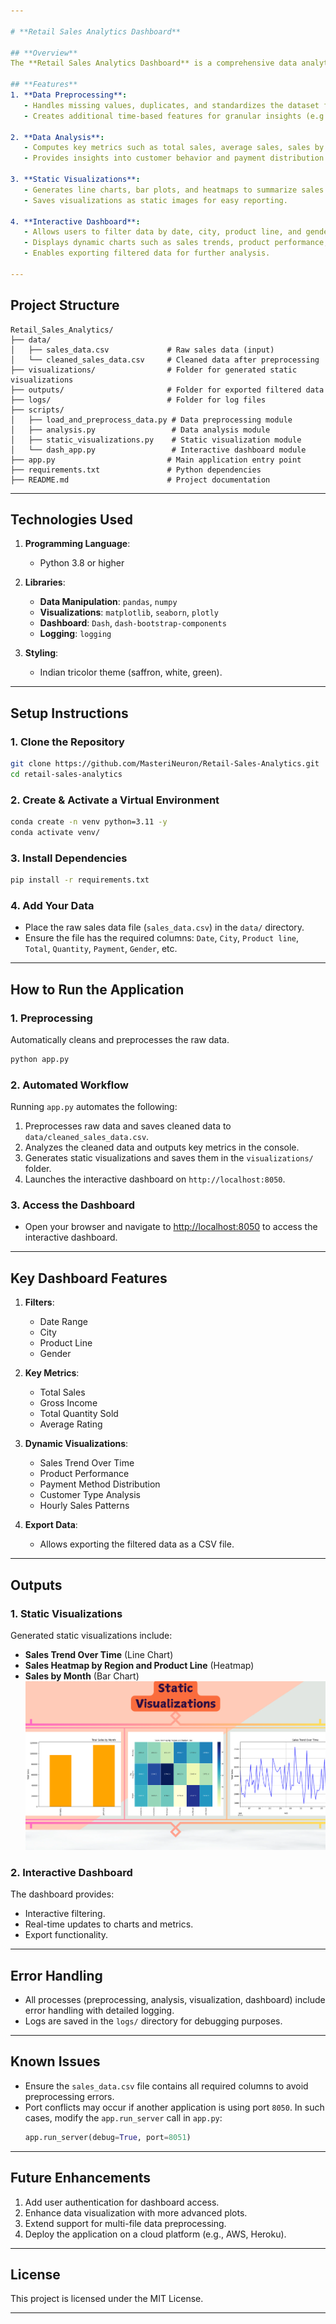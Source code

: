 ```yaml
---

# **Retail Sales Analytics Dashboard**

## **Overview**
The **Retail Sales Analytics Dashboard** is a comprehensive data analytics application designed to preprocess, analyze, and visualize retail sales data. It also provides an interactive dashboard for exploring sales trends, customer behavior, and product performance. This application is styled with the Indian tricolor theme (saffron, white, and green) to celebrate its identity.

## **Features**
1. **Data Preprocessing**:
   - Handles missing values, duplicates, and standardizes the dataset for analysis.
   - Creates additional time-based features for granular insights (e.g., Hour, Day, Month).

2. **Data Analysis**:
   - Computes key metrics such as total sales, average sales, sales by region, and sales by product.
   - Provides insights into customer behavior and payment distribution.

3. **Static Visualizations**:
   - Generates line charts, bar plots, and heatmaps to summarize sales trends.
   - Saves visualizations as static images for easy reporting.

4. **Interactive Dashboard**:
   - Allows users to filter data by date, city, product line, and gender.
   - Displays dynamic charts such as sales trends, product performance, payment distribution, and hourly sales patterns.
   - Enables exporting filtered data for further analysis.

---
```


## **Project Structure**
```
Retail_Sales_Analytics/
├── data/
│   ├── sales_data.csv             # Raw sales data (input)
│   └── cleaned_sales_data.csv     # Cleaned data after preprocessing
├── visualizations/                # Folder for generated static visualizations
├── outputs/                       # Folder for exported filtered data
├── logs/                          # Folder for log files
├── scripts/
│   ├── load_and_preprocess_data.py # Data preprocessing module
│   ├── analysis.py                 # Data analysis module
│   ├── static_visualizations.py    # Static visualization module
│   └── dash_app.py                 # Interactive dashboard module
├── app.py                         # Main application entry point
├── requirements.txt               # Python dependencies
├── README.md                      # Project documentation
```

---

## **Technologies Used**
1. **Programming Language**:
   - Python 3.8 or higher

2. **Libraries**:
   - **Data Manipulation**: `pandas`, `numpy`
   - **Visualizations**: `matplotlib`, `seaborn`, `plotly`
   - **Dashboard**: `Dash`, `dash-bootstrap-components`
   - **Logging**: `logging`

3. **Styling**:
   - Indian tricolor theme (saffron, white, green).

---

## **Setup Instructions**

### **1. Clone the Repository**
```bash
git clone https://github.com/MasteriNeuron/Retail-Sales-Analytics.git
cd retail-sales-analytics
```

### **2. Create & Activate a Virtual Environment**
```bash
conda create -n venv python=3.11 -y
conda activate venv/
```

### **3. Install Dependencies**
```bash
pip install -r requirements.txt
```

### **4. Add Your Data**
- Place the raw sales data file (`sales_data.csv`) in the `data/` directory.
- Ensure the file has the required columns: `Date`, `City`, `Product line`, `Total`, `Quantity`, `Payment`, `Gender`, etc.

---

## **How to Run the Application**

### **1. Preprocessing**
Automatically cleans and preprocesses the raw data.
```bash
python app.py
```

### **2. Automated Workflow**
Running `app.py` automates the following:
1. Preprocesses raw data and saves cleaned data to `data/cleaned_sales_data.csv`.
2. Analyzes the cleaned data and outputs key metrics in the console.
3. Generates static visualizations and saves them in the `visualizations/` folder.
4. Launches the interactive dashboard on `http://localhost:8050`.

### **3. Access the Dashboard**
- Open your browser and navigate to [http://localhost:8050](http://localhost:8050) to access the interactive dashboard.

---

## **Key Dashboard Features**
1. **Filters**:
   - Date Range
   - City
   - Product Line
   - Gender

2. **Key Metrics**:
   - Total Sales
   - Gross Income
   - Total Quantity Sold
   - Average Rating

3. **Dynamic Visualizations**:
   - Sales Trend Over Time
   - Product Performance
   - Payment Method Distribution
   - Customer Type Analysis
   - Hourly Sales Patterns

4. **Export Data**:
   - Allows exporting the filtered data as a CSV file.

---

## **Outputs**

### **1. Static Visualizations**
Generated static visualizations include:
- **Sales Trend Over Time** (Line Chart)
- **Sales Heatmap by Region and Product Line** (Heatmap)
- **Sales by Month** (Bar Chart)
![alt text](image.png)

### **2. Interactive Dashboard**
The dashboard provides:
- Interactive filtering.
- Real-time updates to charts and metrics.
- Export functionality.

---

## **Error Handling**
- All processes (preprocessing, analysis, visualization, dashboard) include error handling with detailed logging.
- Logs are saved in the `logs/` directory for debugging purposes.

---

## **Known Issues**
- Ensure the `sales_data.csv` file contains all required columns to avoid preprocessing errors.
- Port conflicts may occur if another application is using port `8050`. In such cases, modify the `app.run_server` call in `app.py`:
  ```python
  app.run_server(debug=True, port=8051)
  ```

---

## **Future Enhancements**
1. Add user authentication for dashboard access.
2. Enhance data visualization with more advanced plots.
3. Extend support for multi-file data preprocessing.
4. Deploy the application on a cloud platform (e.g., AWS, Heroku).

---
## **License**
This project is licensed under the MIT License.

---
